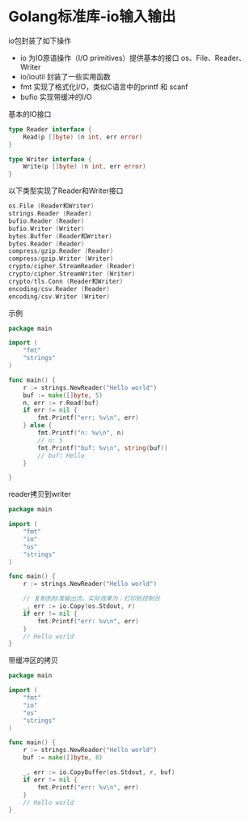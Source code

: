 # Golang标准库-io输入输出

io包封装了如下操作

- io 为IO原语操作（I/O primitives）提供基本的接口 os、File、Reader、Writer
- io/ioutil 封装了一些实用函数
- fmt 实现了格式化I/O，类似C语言中的printf 和 scanf
- bufio 实现带缓冲的I/O

基本的IO接口

```go
type Reader interface {
    Read(p []byte) (n int, err error)
}

type Writer interface {
    Write(p []byte) (n int, err error)
}
```

以下类型实现了Reader和Writer接口

```go
os.File (Reader和Writer)
strings.Reader (Reader)
bufio.Reader (Reader)
bufio.Writer (Writer)
bytes.Buffer (Reader和Writer)
bytes.Reader (Reader)
compress/gzip.Reader (Reader)
compress/gzip.Writer (Writer)
crypto/cipher.StreamReader (Reader)
crypto/cipher.StreamWriter (Writer)
crypto/tls.Conn (Reader和Writer)
encoding/csv.Reader (Reader)
encoding/csv.Writer (Writer)
```

示例

```go
package main

import (
    "fmt"
    "strings"
)

func main() {
    r := strings.NewReader("Hello world")
    buf := make([]byte, 5)
    n, err := r.Read(buf)
    if err != nil {
        fmt.Printf("err: %v\n", err)
    } else {
        fmt.Printf("n: %v\n", n)
        // n: 5
        fmt.Printf("buf: %v\n", string(buf))
        // buf: Hello
    }

}

```

reader拷贝到writer

```go
package main

import (
    "fmt"
    "io"
    "os"
    "strings"
)

func main() {
    r := strings.NewReader("Hello world")

    // 复制到标准输出流，实际效果为：打印到控制台
    _, err := io.Copy(os.Stdout, r)
    if err != nil {
        fmt.Printf("err: %v\n", err)
    }
    // Hello world
}

```

带缓冲区的拷贝

```go
package main

import (
    "fmt"
    "io"
    "os"
    "strings"
)

func main() {
    r := strings.NewReader("Hello world")
    buf := make([]byte, 8)

    _, err := io.CopyBuffer(os.Stdout, r, buf)
    if err != nil {
        fmt.Printf("err: %v\n", err)
    }
    // Hello world
}

```
